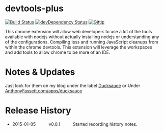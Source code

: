 devtools-plus
==========
[![Build Status](https://travis-ci.org/fassetar/devtools-plus.svg?branch=master)](https://travis-ci.org/fassetar/devtools-plus)
[![devDependency Status](https://david-dm.org/fassetar/devtools-plus/dev-status.svg)](https://david-dm.org/fassetar/devtools-plus#info=devDependencies)
<a href="https://www.gittip.com/fassetar/"><img src="http://img.shields.io/gittip/fassetar.png" alt="Gittip"></a>

This chrome extension will allow web developers to use a lot of the tools available with nodejs without actually installing nodejs or understanding any of the configurations. Compiling less and running JavaScript cleanups from within the chrome devtools. This extension will leverage the workspaces and add tools to allow chrome to be more of an IDE.

Notes & Updates
=============
Just look for them on my blog under the label [Ducksauce](http://anthonyfassett.blogspot.com/search/label/Ducksauce) or
Under [AnthonyFassett.com/apps/ducksauce](http://anthonyfassett.com/apps/Ducksauce)

Release History
=============

 * 2015-01-05   v0.0.1   Started recording history notes.
